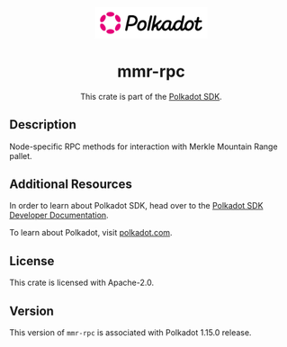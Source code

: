 <div align="center">

<img src="https://raw.githubusercontent.com/paritytech/polkadot-sdk/master/docs/images/Polkadot_Logo_Horizontal_Pink_BlackOnWhite.png" alt="Polkadot logo" width="200">

# mmr-rpc

This crate is part of the [Polkadot SDK](https://github.com/paritytech/polkadot-sdk/).

</div>

## Description

Node-specific RPC methods for interaction with Merkle Mountain Range pallet.

## Additional Resources

In order to learn about Polkadot SDK, head over to the [Polkadot SDK Developer Documentation](https://paritytech.github.io/polkadot-sdk/master/polkadot_sdk_docs/index.html).

To learn about Polkadot, visit [polkadot.com](https://polkadot.com/).

## License

This crate is licensed with Apache-2.0.

## Version

This version of `mmr-rpc` is associated with Polkadot 1.15.0 release.
